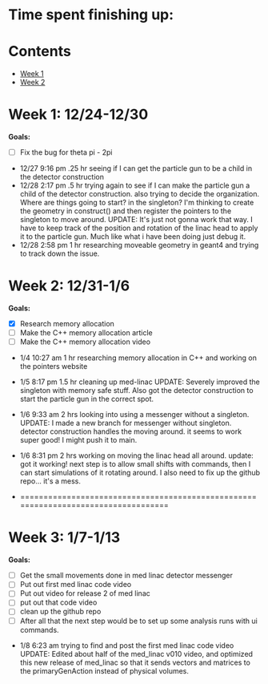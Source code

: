 # Time spent finishing up:

# Contents
- [Week 1](#week-1-1224-1230)
- [Week 2](#week-2-1231-16)

# Week 1: 12/24-12/30

**Goals:**
- [ ] Fix the bug for theta pi - 2pi

- 12/27 9:16 pm .25 hr seeing if I can get the particle gun to be a child in the detector construction
- 12/28 2:17 pm .5 hr trying again to see if I can make the particle gun a child of the detector construction. also trying to decide the organization. Where are things going to start? in the singleton? I'm thinking to create the geometry in construct() and then register the pointers to the singleton to move around. UPDATE: It's just not gonna work that way. I have to keep track of the position and rotation of the linac head to apply it to the particle gun. Much like what i have been doing just debug it.
- 12/28 2:58 pm 1 hr researching moveable geometry in geant4 and trying to track down the issue. 

# Week 2: 12/31-1/6

**Goals:**
- [x] Research memory allocation
- [ ] Make the C++ memory allocation article
- [ ] Make the C++ memory allocation video

- 1/4 10:27 am 1 hr researching memory allocation in C++ and working on the pointers website
- 1/5 8:17 pm 1.5 hr cleaning up med-linac UPDATE: Severely improved the singleton with memory safe stuff. Also got the detector construction to start the particle gun in the correct spot.
- 1/6 9:33 am 2 hrs looking into using a messenger without a singleton. UPDATE: I made a new branch for messenger without singleton. detector construction handles the moving around. it seems to work super good! I might push it to main.
- 1/6 8:31 pm 2 hrs working on moving the linac head all around. update: got it working! next step is to allow small shifts with commands, then I can start simulations of it rotating around. I also need to fix up the github repo... it's a mess.

- ===================================================================================

# Week 3: 1/7-1/13

**Goals:**
- [ ] Get the small movements done in med linac detector messenger
- [ ] Put out first med linac code video
- [ ] Put out video for release 2 of med linac
- [ ] put out that code video
- [ ] clean up the github repo
- [ ] After all that the next step would be to set up some analysis runs with ui commands.

- 1/8 6:23 am trying to find and post the first med linac code video UPDATE: Edited about half of the med_linac v010 video, and optimized this new release of med_linac so that it sends vectors and matrices to the primaryGenAction instead of physical volumes.
